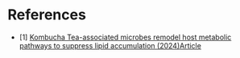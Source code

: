 # References
- [1] [Kombucha Tea-associated microbes remodel host metabolic pathways to suppress lipid accumulation (2024)](https://journals.plos.org/plosgenetics/article?id=10.1371/journal.pgen.1011003)[Article](https://newatlas.com/health-wellbeing/kombucha-microbes-fat-fasting/)